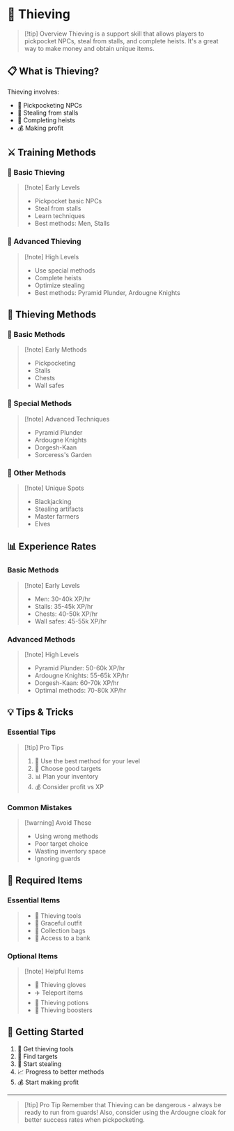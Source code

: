 # 🦹 Thieving

> [!tip] Overview
> Thieving is a support skill that allows players to pickpocket NPCs, steal from stalls, and complete heists. It's a great way to make money and obtain unique items.

## 📋 What is Thieving?

Thieving involves:
- 🦹 Pickpocketing NPCs
- 🏪 Stealing from stalls
- 🎯 Completing heists
- 💰 Making profit

## ⚔️ Training Methods

<div class="grid grid-cols-1 md:grid-cols-2 gap-4">
<div>

### 🦹 Basic Thieving
> [!note] Early Levels
> - Pickpocket basic NPCs
> - Steal from stalls
> - Learn techniques
> - Best methods: Men, Stalls

</div>
<div>

### 🦹 Advanced Thieving
> [!note] High Levels
> - Use special methods
> - Complete heists
> - Optimize stealing
> - Best methods: Pyramid Plunder, Ardougne Knights

</div>
</div>

## 🎯 Thieving Methods

<div class="grid grid-cols-1 md:grid-cols-3 gap-4">
<div>

### 🦹 Basic Methods
> [!note] Early Methods
> - Pickpocketing
> - Stalls
> - Chests
> - Wall safes

</div>
<div>

### 🦹 Special Methods
> [!note] Advanced Techniques
> - Pyramid Plunder
> - Ardougne Knights
> - Dorgesh-Kaan
> - Sorceress's Garden

</div>
<div>

### 🦹 Other Methods
> [!note] Unique Spots
> - Blackjacking
> - Stealing artifacts
> - Master farmers
> - Elves

</div>
</div>

## 📊 Experience Rates

<div class="grid grid-cols-1 md:grid-cols-2 gap-4">
<div>

### Basic Methods
> [!note] Early Levels
> - Men: 30-40k XP/hr
> - Stalls: 35-45k XP/hr
> - Chests: 40-50k XP/hr
> - Wall safes: 45-55k XP/hr

</div>
<div>

### Advanced Methods
> [!note] High Levels
> - Pyramid Plunder: 50-60k XP/hr
> - Ardougne Knights: 55-65k XP/hr
> - Dorgesh-Kaan: 60-70k XP/hr
> - Optimal methods: 70-80k XP/hr

</div>
</div>

## 💡 Tips & Tricks

<div class="grid grid-cols-1 md:grid-cols-2 gap-4">
<div>

### Essential Tips
> [!tip] Pro Tips
> 1. 🦹 Use the best method for your level
> 2. 🎯 Choose good targets
> 3. 📊 Plan your inventory
> 4. 💰 Consider profit vs XP

</div>
<div>

### Common Mistakes
> [!warning] Avoid These
> - Using wrong methods
> - Poor target choice
> - Wasting inventory space
> - Ignoring guards

</div>
</div>

## 🎒 Required Items

<div class="grid grid-cols-1 md:grid-cols-2 gap-4">
<div>

### Essential Items
> - 🦹 Thieving tools
> - 🏃 Graceful outfit
> - 🎒 Collection bags
> - 🏦 Access to a bank

</div>
<div>

### Optional Items
> [!note] Helpful Items
> - 🧤 Thieving gloves
> - ✈️ Teleport items
> - 🧪 Thieving potions
> - 🎯 Thieving boosters

</div>
</div>

## 🚀 Getting Started

1. 🦹 Get thieving tools
2. 🎯 Find targets
3. 🦹 Start stealing
4. 📈 Progress to better methods
5. 💰 Start making profit

---

> [!tip] Pro Tip
> Remember that Thieving can be dangerous - always be ready to run from guards! Also, consider using the Ardougne cloak for better success rates when pickpocketing.
